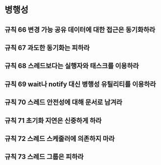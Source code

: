 # 병행성

## 규칙 66 변경 가능 공유 데이터에 대한 접근은 동기화하라
## 규칙 67 과도한 동기화는 피하라
## 규칙 68 스레드보다는 실행자와 태스크를 이용하라
## 규칙 69 wait나 notify 대신 병행성 유틸리티를 이용하라
## 규칙 70 스레드 안전성에 대해 문서로 남겨라
## 규칙 71 초기화 지연은 신중하게 하라
## 규칙 72 스레드 스케줄러에 의존하지 마라
## 규칙 73 스레드 그룹은 피하라 
